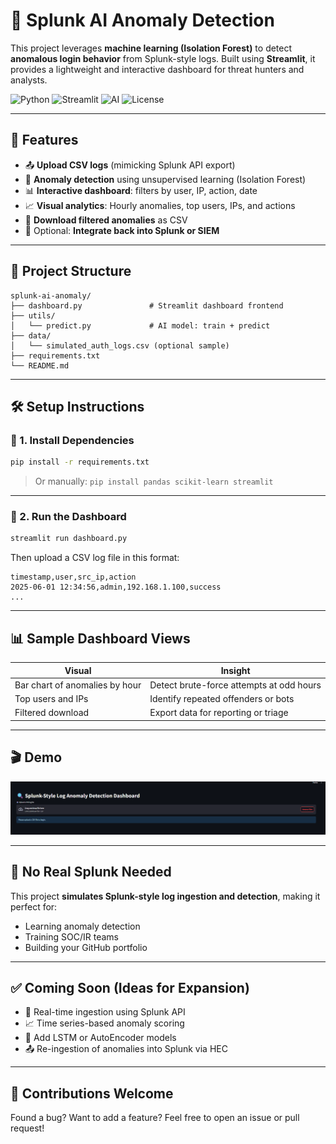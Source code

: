 # 🧠 Splunk AI Anomaly Detection

This project leverages **machine learning (Isolation Forest)** to detect **anomalous login behavior** from Splunk-style logs. Built using **Streamlit**, it provides a lightweight and interactive dashboard for threat hunters and analysts.

![Python](https://img.shields.io/badge/Python-3.8%2B-blue) ![Streamlit](https://img.shields.io/badge/Framework-Streamlit-red) ![AI](https://img.shields.io/badge/ML-IsolationForest-brightgreen) ![License](https://img.shields.io/badge/License-MIT-yellow)

---

## 🚀 Features

* 📤 **Upload CSV logs** (mimicking Splunk API export)
* 🧠 **Anomaly detection** using unsupervised learning (Isolation Forest)
* 📊 **Interactive dashboard**: filters by user, IP, action, date
* 📈 **Visual analytics**: Hourly anomalies, top users, IPs, and actions
* 📁 **Download filtered anomalies** as CSV
* 🔁 Optional: **Integrate back into Splunk or SIEM**

---

## 📂 Project Structure

```
splunk-ai-anomaly/
├── dashboard.py               # Streamlit dashboard frontend
├── utils/
│   └── predict.py             # AI model: train + predict
├── data/
│   └── simulated_auth_logs.csv (optional sample)
├── requirements.txt
└── README.md
```

---

## 🛠 Setup Instructions

### 🔧 1. Install Dependencies

```bash
pip install -r requirements.txt
```

> Or manually:
> `pip install pandas scikit-learn streamlit`

---

### 🚦 2. Run the Dashboard

```bash
streamlit run dashboard.py
```

Then upload a CSV log file in this format:

```csv
timestamp,user,src_ip,action
2025-06-01 12:34:56,admin,192.168.1.100,success
...
```

---

## 📊 Sample Dashboard Views

| Visual                         | Insight                                  |
| ------------------------------ | ---------------------------------------- |
| Bar chart of anomalies by hour | Detect brute-force attempts at odd hours |
| Top users and IPs              | Identify repeated offenders or bots      |
| Filtered download              | Export data for reporting or triage      |

---

## 🎬 Demo

![Dashboard Demo](Screenshots/Threat_Splunk.png)

---

## 🔐 No Real Splunk Needed

This project **simulates Splunk-style log ingestion and detection**, making it perfect for:

* Learning anomaly detection
* Training SOC/IR teams
* Building your GitHub portfolio

---

## ✅ Coming Soon (Ideas for Expansion)

* 📡 Real-time ingestion using Splunk API
* 📈 Time series-based anomaly scoring
* 🧠 Add LSTM or AutoEncoder models
* 📤 Re-ingestion of anomalies into Splunk via HEC

---

## 🤝 Contributions Welcome

Found a bug? Want to add a feature? Feel free to open an issue or pull request!